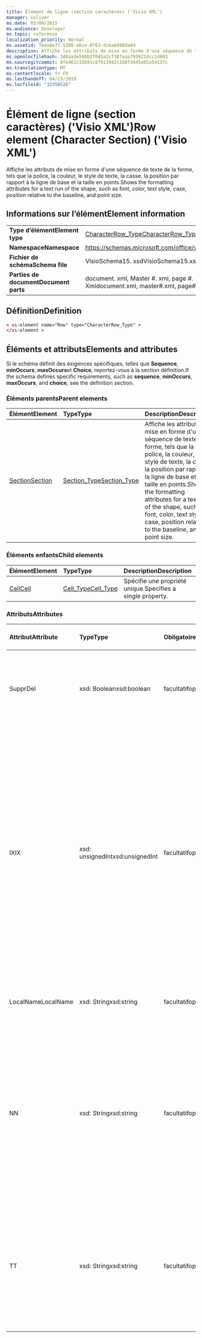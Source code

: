 ```yaml
---
title: Élément de ligne (section caractères) ('Visio XML')
manager: soliver
ms.date: 03/09/2015
ms.audience: Developer
ms.topic: reference
localization_priority: Normal
ms.assetid: 764a8e77-5308-e6ce-8763-dc6e6090da9d
description: Affiche les attributs de mise en forme d'une séquence de texte de la forme, tels que la police, la couleur, le style de texte, la casse, la position par rapport à la ligne de base et la taille en points.
ms.openlocfilehash: 3d8aa3e508b2f045a2cf38faaa795922dcc14803
ms.sourcegitcommit: 8fe462c32b91c87911942c188f3445e85a54137c
ms.translationtype: MT
ms.contentlocale: fr-FR
ms.lasthandoff: 04/23/2019
ms.locfileid: "32358526"
---
```

# <a name="row-element-character-section-visio-xml"></a><span data-ttu-id="c516e-103">Élément de ligne (section caractères) ('Visio XML')</span><span class="sxs-lookup"><span data-stu-id="c516e-103">Row element (Character Section) ('Visio XML')</span></span>

<span data-ttu-id="c516e-104">Affiche les attributs de mise en forme d'une séquence de texte de la forme, tels que la police, la couleur, le style de texte, la casse, la position par rapport à la ligne de base et la taille en points.</span><span class="sxs-lookup"><span data-stu-id="c516e-104">Shows the formatting attributes for a text run of the shape, such as font, color, text style, case, position relative to the baseline, and point size.</span></span>
  
## <a name="element-information"></a><span data-ttu-id="c516e-105">Informations sur l’élément</span><span class="sxs-lookup"><span data-stu-id="c516e-105">Element information</span></span>

|||
|:-----|:-----|
|<span data-ttu-id="c516e-106">**Type d’élément**</span><span class="sxs-lookup"><span data-stu-id="c516e-106">**Element type**</span></span> <br/> |[<span data-ttu-id="c516e-107">CharacterRow_Type</span><span class="sxs-lookup"><span data-stu-id="c516e-107">CharacterRow_Type</span></span>](characterrow_type-complextypevisio-xml.md) <br/> |
|<span data-ttu-id="c516e-108">**Namespace**</span><span class="sxs-lookup"><span data-stu-id="c516e-108">**Namespace**</span></span> <br/> |https://schemas.microsoft.com/office/visio/2012/main  <br/> |
|<span data-ttu-id="c516e-109">**Fichier de schéma**</span><span class="sxs-lookup"><span data-stu-id="c516e-109">**Schema file**</span></span> <br/> |<span data-ttu-id="c516e-110">VisioSchema15. xsd</span><span class="sxs-lookup"><span data-stu-id="c516e-110">VisioSchema15.xsd</span></span>  <br/> |
|<span data-ttu-id="c516e-111">**Parties de document**</span><span class="sxs-lookup"><span data-stu-id="c516e-111">**Document parts**</span></span> <br/> |<span data-ttu-id="c516e-112">document. xml, Master #. xml, page #. Xml</span><span class="sxs-lookup"><span data-stu-id="c516e-112">document.xml, master#.xml, page#.xml</span></span>  <br/> |
   
## <a name="definition"></a><span data-ttu-id="c516e-113">Définition</span><span class="sxs-lookup"><span data-stu-id="c516e-113">Definition</span></span>

```XML
< xs:element name="Row" type="CharacterRow_Type" >
</xs:element >
```

## <a name="elements-and-attributes"></a><span data-ttu-id="c516e-114">Éléments et attributs</span><span class="sxs-lookup"><span data-stu-id="c516e-114">Elements and attributes</span></span>

<span data-ttu-id="c516e-115">Si le schéma définit des exigences spécifiques, telles que **Sequence**, **minOccurs**, **maxOccurs**et **Choice**, reportez-vous à la section définition.</span><span class="sxs-lookup"><span data-stu-id="c516e-115">If the schema defines specific requirements, such as **sequence**, **minOccurs**, **maxOccurs**, and **choice**, see the definition section.</span></span> 
  
### <a name="parent-elements"></a><span data-ttu-id="c516e-116">Éléments parents</span><span class="sxs-lookup"><span data-stu-id="c516e-116">Parent elements</span></span>

|<span data-ttu-id="c516e-117">**Élément**</span><span class="sxs-lookup"><span data-stu-id="c516e-117">**Element**</span></span>|<span data-ttu-id="c516e-118">**Type**</span><span class="sxs-lookup"><span data-stu-id="c516e-118">**Type**</span></span>|<span data-ttu-id="c516e-119">**Description**</span><span class="sxs-lookup"><span data-stu-id="c516e-119">**Description**</span></span>|
|:-----|:-----|:-----|
|[<span data-ttu-id="c516e-120">Section</span><span class="sxs-lookup"><span data-stu-id="c516e-120">Section</span></span>](section-element-sheet_type-complextypevisio-xml.md) <br/> |[<span data-ttu-id="c516e-121">Section_Type</span><span class="sxs-lookup"><span data-stu-id="c516e-121">Section_Type</span></span>](section_type-complextypevisio-xml.md) <br/> |<span data-ttu-id="c516e-122">Affiche les attributs de mise en forme d'une séquence de texte de la forme, tels que la police, la couleur, le style de texte, la casse, la position par rapport à la ligne de base et la taille en points.</span><span class="sxs-lookup"><span data-stu-id="c516e-122">Shows the formatting attributes for a text run of the shape, such as font, color, text style, case, position relative to the baseline, and point size.</span></span>  <br/> |
   
### <a name="child-elements"></a><span data-ttu-id="c516e-123">Éléments enfants</span><span class="sxs-lookup"><span data-stu-id="c516e-123">Child elements</span></span>

|<span data-ttu-id="c516e-124">**Élément**</span><span class="sxs-lookup"><span data-stu-id="c516e-124">**Element**</span></span>|<span data-ttu-id="c516e-125">**Type**</span><span class="sxs-lookup"><span data-stu-id="c516e-125">**Type**</span></span>|<span data-ttu-id="c516e-126">**Description**</span><span class="sxs-lookup"><span data-stu-id="c516e-126">**Description**</span></span>|
|:-----|:-----|:-----|
|[<span data-ttu-id="c516e-127">Cell</span><span class="sxs-lookup"><span data-stu-id="c516e-127">Cell</span></span>](cell-element-character-sectionvisio-xml.md) <br/> |[<span data-ttu-id="c516e-128">Cell_Type</span><span class="sxs-lookup"><span data-stu-id="c516e-128">Cell_Type</span></span>](cell_type-complextypevisio-xml.md) <br/> |<span data-ttu-id="c516e-129">Spécifie une propriété unique.</span><span class="sxs-lookup"><span data-stu-id="c516e-129">Specifies a single property.</span></span>  <br/> |
   
### <a name="attributes"></a><span data-ttu-id="c516e-130">Attributs</span><span class="sxs-lookup"><span data-stu-id="c516e-130">Attributes</span></span>

|<span data-ttu-id="c516e-131">**Attribut**</span><span class="sxs-lookup"><span data-stu-id="c516e-131">**Attribute**</span></span>|<span data-ttu-id="c516e-132">**Type**</span><span class="sxs-lookup"><span data-stu-id="c516e-132">**Type**</span></span>|<span data-ttu-id="c516e-133">**Obligatoire**</span><span class="sxs-lookup"><span data-stu-id="c516e-133">**Required**</span></span>|<span data-ttu-id="c516e-134">**Description**</span><span class="sxs-lookup"><span data-stu-id="c516e-134">**Description**</span></span>|<span data-ttu-id="c516e-135">**Valeurs possibles**</span><span class="sxs-lookup"><span data-stu-id="c516e-135">**Possible values**</span></span>|
|:-----|:-----|:-----|:-----|:-----|
|<span data-ttu-id="c516e-136">Suppr</span><span class="sxs-lookup"><span data-stu-id="c516e-136">Del</span></span>  <br/> |<span data-ttu-id="c516e-137">xsd: Boolean</span><span class="sxs-lookup"><span data-stu-id="c516e-137">xsd:boolean</span></span>  <br/> |<span data-ttu-id="c516e-138">facultatif</span><span class="sxs-lookup"><span data-stu-id="c516e-138">optional</span></span>  <br/> |<span data-ttu-id="c516e-139">Indique si une ligne qui serait normalement héritée d'une forme de base a été supprimée.</span><span class="sxs-lookup"><span data-stu-id="c516e-139">Specifies whether a row that would otherwise be inherited from a master shape has been deleted.</span></span>  <br/> |<span data-ttu-id="c516e-140">Valeurs du type xsd: Boolean.</span><span class="sxs-lookup"><span data-stu-id="c516e-140">Values of the xsd:boolean type.</span></span>  <br/> |
|<span data-ttu-id="c516e-141">IX</span><span class="sxs-lookup"><span data-stu-id="c516e-141">IX</span></span>  <br/> |<span data-ttu-id="c516e-142">xsd: unsignedInt</span><span class="sxs-lookup"><span data-stu-id="c516e-142">xsd:unsignedInt</span></span>  <br/> |<span data-ttu-id="c516e-143">facultatif</span><span class="sxs-lookup"><span data-stu-id="c516e-143">optional</span></span>  <br/> |<span data-ttu-id="c516e-144">Spécifie l'identificateur de base 1 de la ligne.</span><span class="sxs-lookup"><span data-stu-id="c516e-144">Specifies the one-based identifier for the row.</span></span> <span data-ttu-id="c516e-145">Elle doit être unique et supérieure à celle des autres identificateurs de la même section. L'attribut IX est utilisé uniquement pour les sections Character, Connection, Field, FillGradient, Geometry, Layer, LineGradient, paragraph, Reviewer, Scratch et tabs.</span><span class="sxs-lookup"><span data-stu-id="c516e-145">It should be unqiue and greater than other identifiers in the same section.The IX attribute is only used for the Character, Connection, Field, FillGradient, Geometry, Layer, LineGradient, Paragraph, Reviewer, Scratch, and Tabs sections.</span></span> <span data-ttu-id="c516e-146">Une ligne ne peut avoir qu'un des attributs IX ou N.</span><span class="sxs-lookup"><span data-stu-id="c516e-146">A row can only have one of the IX or N attributes.</span></span>  <br/> |<span data-ttu-id="c516e-147">Valeurs du type xsd: unsignedInt.</span><span class="sxs-lookup"><span data-stu-id="c516e-147">Values of the xsd:unsignedInt type.</span></span>  <br/> |
|<span data-ttu-id="c516e-148">LocalName</span><span class="sxs-lookup"><span data-stu-id="c516e-148">LocalName</span></span>  <br/> |<span data-ttu-id="c516e-149">xsd: String</span><span class="sxs-lookup"><span data-stu-id="c516e-149">xsd:string</span></span>  <br/> |<span data-ttu-id="c516e-150">facultatif</span><span class="sxs-lookup"><span data-stu-id="c516e-150">optional</span></span>  <br/> |<span data-ttu-id="c516e-151">Spécifie le nom unique dépendant de la langue de la ligne.</span><span class="sxs-lookup"><span data-stu-id="c516e-151">Specifies the unique language-dependent name of the row.</span></span>  <br/> |<span data-ttu-id="c516e-152">Valeurs du type xsd: String.</span><span class="sxs-lookup"><span data-stu-id="c516e-152">Values of the xsd:string type.</span></span>  <br/> |
|<span data-ttu-id="c516e-153">N</span><span class="sxs-lookup"><span data-stu-id="c516e-153">N</span></span>  <br/> |<span data-ttu-id="c516e-154">xsd: String</span><span class="sxs-lookup"><span data-stu-id="c516e-154">xsd:string</span></span>  <br/> |<span data-ttu-id="c516e-155">facultatif</span><span class="sxs-lookup"><span data-stu-id="c516e-155">optional</span></span>  <br/> |<span data-ttu-id="c516e-156">Spécifie le nom unique indépendant de la langue de la ligne. L'attribut N est utilisé uniquement pour les sections User, Property, actions, Control, Connection, hyperLink et ActionTag.</span><span class="sxs-lookup"><span data-stu-id="c516e-156">Specifies the unique language-independent name of the row.The N attribute is only used for the User, Property, Actions, Control, Connection, Hyperlink, and ActionTag sections.</span></span> <span data-ttu-id="c516e-157">Une ligne ne peut avoir qu'un des attributs IX ou N.</span><span class="sxs-lookup"><span data-stu-id="c516e-157">A row can only have one of the IX or N attributes.</span></span>  <br/> |<span data-ttu-id="c516e-158">Valeurs du type xsd: String.</span><span class="sxs-lookup"><span data-stu-id="c516e-158">Values of the xsd:string type.</span></span>  <br/> |
|<span data-ttu-id="c516e-159">T</span><span class="sxs-lookup"><span data-stu-id="c516e-159">T</span></span>  <br/> |<span data-ttu-id="c516e-160">xsd: String</span><span class="sxs-lookup"><span data-stu-id="c516e-160">xsd:string</span></span>  <br/> |<span data-ttu-id="c516e-161">facultatif</span><span class="sxs-lookup"><span data-stu-id="c516e-161">optional</span></span>  <br/> |<span data-ttu-id="c516e-162">Cette énumération spécifie le type de tracé géométrique représenté par la ligne et utilisé dans la visualisation de géométrie.</span><span class="sxs-lookup"><span data-stu-id="c516e-162">Specifies the type of the geometric path represented by the row and used in geometry visualization.</span></span> <span data-ttu-id="c516e-163">L'attribut T est utilisé uniquement pour la section Geometry.</span><span class="sxs-lookup"><span data-stu-id="c516e-163">The T attribute is only used for the Geometry section.</span></span>  <br/> |<span data-ttu-id="c516e-164">Valeurs du type xsd: String.</span><span class="sxs-lookup"><span data-stu-id="c516e-164">Values of the xsd:string type.</span></span>  <br/> |
   

